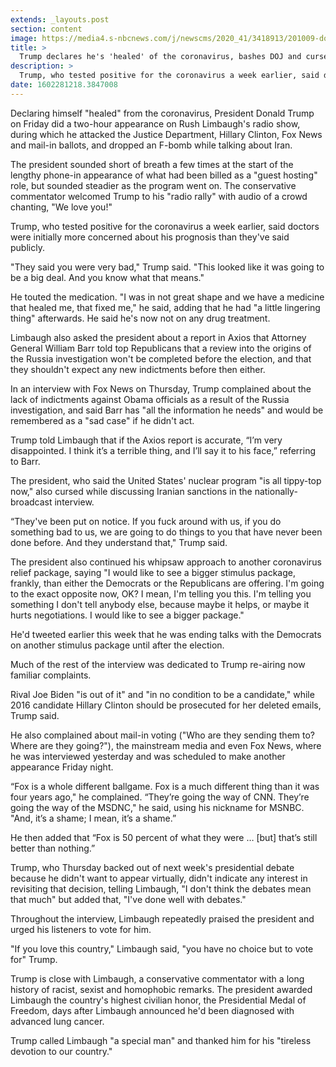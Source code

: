 ```yaml
--- 
extends: _layouts.post 
section: content 
image: https://media4.s-nbcnews.com/j/newscms/2020_41/3418913/201009-donald-trump-ew-220p_be9798c8b57c5f469708a96732805670.nbcnews-fp-1200-630.jpg 
title: > 
  Trump declares he's 'healed' of the coronavirus, bashes DOJ and curses in two-hour interview 
description: > 
  Trump, who tested positive for the coronavirus a week earlier, said doctors were initially more concerned about his prognosis than they've said publicly.I'm going to the exact opposite now, OK?I mean, I'm telling you this.I'm telling you something I don't tell anybody else, because maybe it helps, or maybe it hurts negotiations.Trump called Limbaugh "a special man" and thanked him for his "tireless devotion to our country." 
date: 1602281218.3847008 
--- 
```

Declaring himself "healed" from the coronavirus, President Donald Trump on Friday did a two-hour appearance on Rush Limbaugh's radio show, during which he attacked the Justice Department, Hillary Clinton, Fox News and mail-in ballots, and dropped an F-bomb while talking about Iran.

The president sounded short of breath a few times at the start of the lengthy phone-in appearance of what had been billed as a "guest hosting" role, but sounded steadier as the program went on. The conservative commentator welcomed Trump to his "radio rally" with audio of a crowd chanting, "We love you!"

Trump, who tested positive for the coronavirus a week earlier, said doctors were initially more concerned about his prognosis than they've said publicly.

"They said you were very bad," Trump said. "This looked like it was going to be a big deal. And you know what that means."

He touted the medication. "I was in not great shape and we have a medicine that healed me, that fixed me," he said, adding that he had "a little lingering thing" afterwards. He said he's now not on any drug treatment.

Limbaugh also asked the president about a report in Axios that Attorney General William Barr told top Republicans that a review into the origins of the Russia investigation won't be completed before the election, and that they shouldn't expect any new indictments before then either.

In an interview with Fox News on Thursday, Trump complained about the lack of indictments against Obama officials as a result of the Russia investigation, and said Barr has "all the information he needs" and would be remembered as a "sad case" if he didn't act.

Trump told Limbaugh that if the Axios report is accurate, “I’m very disappointed. I think it’s a terrible thing, and I’ll say it to his face,” referring to Barr.

The president, who said the United States' nuclear program "is all tippy-top now," also cursed while discussing Iranian sanctions in the nationally-broadcast interview.

“They've been put on notice. If you fuck around with us, if you do something bad to us, we are going to do things to you that have never been done before. And they understand that," Trump said.

The president also continued his whipsaw approach to another coronavirus relief package, saying "I would like to see a bigger stimulus package, frankly, than either the Democrats or the Republicans are offering. I'm going to the exact opposite now, OK? I mean, I'm telling you this. I'm telling you something I don't tell anybody else, because maybe it helps, or maybe it hurts negotiations. I would like to see a bigger package."

He'd tweeted earlier this week that he was ending talks with the Democrats on another stimulus package until after the election.

Much of the rest of the interview was dedicated to Trump re-airing now familiar complaints.

Rival Joe Biden "is out of it" and "in no condition to be a candidate," while 2016 candidate Hillary Clinton should be prosecuted for her deleted emails, Trump said.

He also complained about mail-in voting ("Who are they sending them to? Where are they going?"), the mainstream media and even Fox News, where he was interviewed yesterday and was scheduled to make another appearance Friday night.

“Fox is a whole different ballgame. Fox is a much different thing than it was four years ago," he complained. “They’re going the way of CNN. They’re going the way of the MSDNC," he said, using his nickname for MSNBC. "And, it’s a shame; I mean, it’s a shame.”

He then added that “Fox is 50 percent of what they were … [but] that’s still better than nothing.”

Trump, who Thursday backed out of next week's presidential debate because he didn't want to appear virtually, didn't indicate any interest in revisiting that decision, telling Limbaugh, "I don't think the debates mean that much" but added that, "I've done well with debates."

Throughout the interview, Limbaugh repeatedly praised the president and urged his listeners to vote for him.

"If you love this country," Limbaugh said, "you have no choice but to vote for" Trump.

Trump is close with Limbaugh, a conservative commentator with a long history of racist, sexist and homophobic remarks. The president awarded Limbaugh the country's highest civilian honor, the Presidential Medal of Freedom, days after Limbaugh announced he'd been diagnosed with advanced lung cancer.

Trump called Limbaugh "a special man" and thanked him for his "tireless devotion to our country."